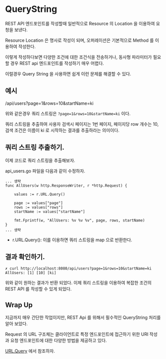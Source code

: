 # QueryString 

REST API 엔드포인트를 작성할때 일반적으로 Resource 의 Location 을 이용하여 요청을 보낸다. 

Resource Location 은 명사로 작성이 되며, 오퍼레이션은 기본적으로 Method 를 이용하여 작성한다. 

이렇게 작성하다보면 다양한 조건에 대한 조건식을 전송하거나, 동사형 파라미터가 필요할 경우 REST api 엔드포인트를 작성하기 매우 어렵다. 

이럴경우 Query String 을 사용하면 쉽게 이런 문제를 해결할 수 있다. 

## 예시

/api/users?page=1&rows=10&startName=ki 

위와 같은경우 쿼리 스트링은 `?page=1&rows=10&startName=ki` 이다. 

쿼리 스트링을 추출하여 사용자 검색시 페이지는 1번 페이지, 페이지당 row 개수는 10, 검색 조건은 이름이 ki 로 시작하는 결과를 추출하라는 의미이다. 

## 쿼리 스트링 추출하기. 

이제 코드로 쿼리 스트링을 추출해보자. 

api_users.go 파일을 다음과 같이 수정하자. 

```
... 생략 
func AllUsers(w http.ResponseWriter, r *http.Request) {

	values := r.URL.Query()

	page := values["page"]
	rows := values["rows"]
	startName := values["startName"]

	fmt.Fprintf(w, "AllUsers: %v %v %v", page, rows, startName)
}
... 생략
```

- r.URL.Query(): 이를 이용하면 쿼리 스트링을 map 으로 반환한다. 

## 결과 확인하기. 

```
✗ curl http://localhost:8080/api/users?page=1&rows=10&startName=ki
AllUsers: [1] [10] [ki]
```

위와 같이 원하는 결과가 반환 되었다. 이제 쿼리 스트링을 이용하여 복잡한 조건의 REST API 를 작성할 수 있게 되었다. 

## Wrap Up

지금까지 매우 간단한 작업이지만, REST Api 를 위해서 필수적인 QueryString 처리를 알아 보았다. 

Request 의 URL 구조체는 클라이언트로 특정 엔드포인트에 접근하기 위한 URI 작성과 요청 엔드포인트에 대한 다양한 방법을 제공하고 있다. 

[URL.Query](https://golang.org/pkg/net/url/#URL.Query) 에서 참조하자. 